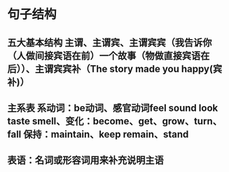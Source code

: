 # 句子结构
## 五大基本结构 主谓、主谓宾、主谓宾宾（我告诉你（人做间接宾语在前）一个故事（物做直接宾语在后））、主谓宾宾补（The story made you happy(宾补)）
## 主系表 系动词：be动词、感官动词feel sound look taste smell、变化：become、get、grow、turn、fall 保持：maintain、keep remain、stand
## 表语：名词或形容词用来补充说明主语
